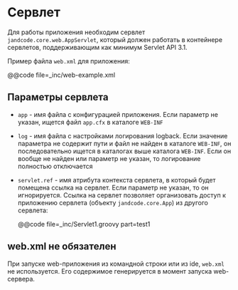 Сервлет
=======

Для работы приложения необходим сервлет `jandcode.core.web.AppServlet`, который должен
работать в контейнере сервлетов, поддерживающим как минимум Servlet API 3.1.

Пример файла `web.xml` для приложения:

@@code file=_inc/web-example.xml

Параметры сервлета
------------------

* `app` - имя файла с конфигурацией приложения. Если параметр не указан, ищется файл
  `app.cfx` в каталоге `WEB-INF`
* `log` - имя файла с настройками логирования logback. Если значение параметра
  не содержит пути и файл не найден в каталоге `WEB-INF`, он последовательно
  ищется в каталогах выше каталога `WEB-INF`. Если он вообще не найден или параметр
  не указан, то логирование полностью отключается
* `servlet.ref` - имя атрибута контекста сервлета, в который будет помещена ссылка
  на сервлет. Если параметр не указан, то он игнорируется. Ссылка на сервлет позволяет
  организовать доступ к приложению сервлета (объекту `jandcode.core.App`) из другого
  сервлета:

  @@code file=_inc/Servlet1.groovy part=test1
  

web.xml не обязателен
---------------------

При запуске web-приложения из командной строки или из ide,
`web.xml` не используется. Его содержимое генерируется в момент запуска web-сервера.
